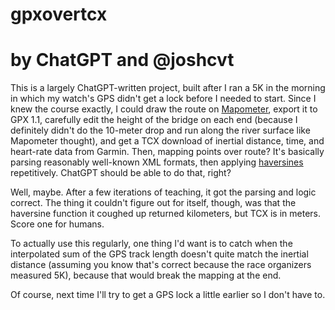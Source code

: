 # gpxovertcx
# by ChatGPT and @joshcvt

This is a largely ChatGPT-written project, built after I ran a 5K in the morning in which my watch's GPS didn't get a lock before I needed to start.
Since I knew the course exactly, I could draw the route on [Mapometer](http://us.mapometer.com), export it to GPX 1.1, carefully edit the height of 
the bridge on each end (because I definitely didn't do the 10-meter drop and run along the river surface like Mapometer thought), and get a TCX download of 
inertial 
distance, time, and heart-rate data from Garmin. Then, mapping points over route? It's basically parsing reasonably well-known XML formats, then applying 
[haversines](https://en.wikipedia.org/wiki/Haversine_formula) repetitively. ChatGPT should be able to do that, right?

Well, maybe. After a few iterations of teaching, it got the parsing and logic correct. The thing it couldn't figure out for itself, though, was that the
haversine function it coughed up returned kilometers, but TCX is in meters. Score one for humans.

To actually use this regularly, one thing I'd want is to catch when the interpolated sum of the GPS track length doesn't quite match the inertial distance
(assuming you know that's correct because the race organizers measured 5K), because that would break the mapping at the end.

Of course, next time I'll try to get a GPS lock a little earlier so I don't have to.
